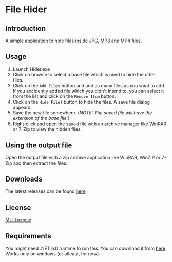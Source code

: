 # File Hider

## Introduction
A simple application to hide files inside JPG, MP3 and MP4 files.

## Usage
 1) Launch Hider.exe
 2) Click on browse to select a base file which is used to hide the other files.
 3) Click on the `Add Files` button and add as many files as you want to add. If you accidently added file which you didn't intend to,
 you can select it from the list and click on the `Remove Item` button.
 4) Click on the `Hide File!` button to hide the files. A save file dialog appears.
 5) Save the new file somewhere. (*NOTE: The saved file will have the extension of the base file.*)
 6) Right-click and open the saved file with an archive manager like WinRAR or 7-Zip to view the hidden files.

## Using the output file
Open the output file with a zip archive application like WinRAR, WinZIP or 7-Zip and then extract the files.

## Downloads
The latest releases can be found [here](https://github.com/dotslashinit-sh/FileHider/releases).

## License
[MIT License](./LICENSE.md)

## Requirements
You might need .NET 6.0 runtime to run this. You can download it from [here](https://dotnet.microsoft.com/en-us/download/dotnet/thank-you/runtime-desktop-6.0.2-windows-x64-installer). Works only on windows (or atleast, for now).
